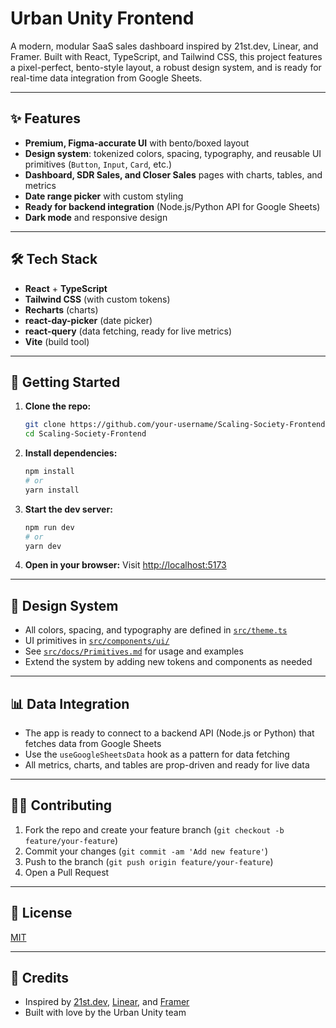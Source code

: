 # Urban Unity Frontend

A modern, modular SaaS sales dashboard inspired by 21st.dev, Linear, and Framer. Built with React, TypeScript, and Tailwind CSS, this project features a pixel-perfect, bento-style layout, a robust design system, and is ready for real-time data integration from Google Sheets.

---

## ✨ Features
- **Premium, Figma-accurate UI** with bento/boxed layout
- **Design system**: tokenized colors, spacing, typography, and reusable UI primitives (`Button`, `Input`, `Card`, etc.)
- **Dashboard, SDR Sales, and Closer Sales** pages with charts, tables, and metrics
- **Date range picker** with custom styling
- **Ready for backend integration** (Node.js/Python API for Google Sheets)
- **Dark mode** and responsive design

---

## 🛠 Tech Stack
- **React** + **TypeScript**
- **Tailwind CSS** (with custom tokens)
- **Recharts** (charts)
- **react-day-picker** (date picker)
- **react-query** (data fetching, ready for live metrics)
- **Vite** (build tool)

---

## 🚀 Getting Started

1. **Clone the repo:**
   ```sh
   git clone https://github.com/your-username/Scaling-Society-Frontend.git
   cd Scaling-Society-Frontend
   ```
2. **Install dependencies:**
   ```sh
   npm install
   # or
   yarn install
   ```
3. **Start the dev server:**
   ```sh
   npm run dev
   # or
   yarn dev
   ```
4. **Open in your browser:**
   Visit [http://localhost:5173](http://localhost:5173)

---

## 🎨 Design System
- All colors, spacing, and typography are defined in [`src/theme.ts`](src/theme.ts)
- UI primitives in [`src/components/ui/`](src/components/ui/)
- See [`src/docs/Primitives.md`](src/docs/Primitives.md) for usage and examples
- Extend the system by adding new tokens and components as needed

---

## 📊 Data Integration
- The app is ready to connect to a backend API (Node.js or Python) that fetches data from Google Sheets
- Use the `useGoogleSheetsData` hook as a pattern for data fetching
- All metrics, charts, and tables are prop-driven and ready for live data

---

## 🧑‍💻 Contributing
1. Fork the repo and create your feature branch (`git checkout -b feature/your-feature`)
2. Commit your changes (`git commit -am 'Add new feature'`)
3. Push to the branch (`git push origin feature/your-feature`)
4. Open a Pull Request

---

## 📄 License
[MIT](LICENSE)

---

## 🙏 Credits
- Inspired by [21st.dev](https://21st.dev), [Linear](https://linear.app), and [Framer](https://framer.com)
- Built with love by the Urban Unity team
